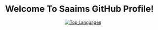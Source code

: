 # Welcome To Saaims GitHub Profile!

<div align="center">
  <a href="https://github.com/anuraghazra/github-readme-stats" target="_blank">
    <img src="https://github-readme-stats.vercel.app/api/top-langs/?username=sjapanwala" alt="Top Languages" />
  </a>
</div>
